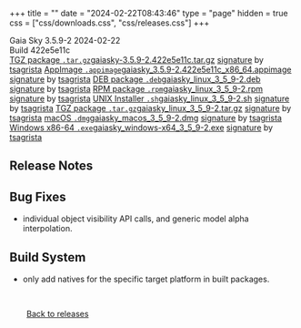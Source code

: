 +++
title = ""
date = "2024-02-22T08:43:46"
type = "page"
hidden = true
css = ["css/downloads.css", "css/releases.css"]
+++

<div class="download-container">
<div id="download-title">
<i class="fa-solid fa-tag"></i>
Gaia Sky <span class="downloads-version">3.5.9-2</span> 
<time class="downloads-releasedate" datetime="2024-02-22T08:43:46" title="Published: 2024-02-22T08:43:46"><i class="fa-solid fa-calendar"></i> 2024-02-22</time>
<div class="downloads-build">Build 422e5e11c</div></div>
<div class="download-section">
<a href="https://gaia.ari.uni-heidelberg.de/gaiasky/releases/3.5.9-2.422e5e11c/gaiasky-3.5.9-2.422e5e11c.tar.gz" class="download-button"><i class="fa-solid fa-file-zipper"></i> TGZ package <code>.tar.gz</code><span class="download-sub">gaiasky-3.5.9-2.422e5e11c.tar.gz</span></a>
<span class="signature">
<a href="https://gaia.ari.uni-heidelberg.de/gaiasky/releases/3.5.9-2.422e5e11c/gaiasky-3.5.9-2.422e5e11c.tar.gz.sig">signature</a>  by  <a href="https://keyserver.ubuntu.com/pks/lookup?search=0x448C2B189756743013D5F7C22FD2A59C1D734C1F&fingerprint=on&op=index">tsagrista</a>
</span>
<a href="https://gaia.ari.uni-heidelberg.de/gaiasky/releases/3.5.9-2.422e5e11c/gaiasky_3.5.9-2.422e5e11c_x86_64.appimage" class="download-button"><i class="fa-solid fa-box-archive"></i> AppImage <code>.appimage</code><span class="download-sub">gaiasky_3.5.9-2.422e5e11c_x86_64.appimage</span></a>
<span class="signature">
<a href="https://gaia.ari.uni-heidelberg.de/gaiasky/releases/3.5.9-2.422e5e11c/gaiasky_3.5.9-2.422e5e11c_x86_64.appimage.sig">signature</a>  by  <a href="https://keyserver.ubuntu.com/pks/lookup?search=0x448C2B189756743013D5F7C22FD2A59C1D734C1F&fingerprint=on&op=index">tsagrista</a>
</span>
<a href="https://gaia.ari.uni-heidelberg.de/gaiasky/releases/3.5.9-2.422e5e11c/gaiasky_linux_3_5_9-2.deb" class="download-button"><i class="fa-brands fa-debian"></i> DEB package <code>.deb</code><span class="download-sub">gaiasky_linux_3_5_9-2.deb</span></a>
<span class="signature">
<a href="https://gaia.ari.uni-heidelberg.de/gaiasky/releases/3.5.9-2.422e5e11c/gaiasky_linux_3_5_9-2.deb.sig">signature</a>  by  <a href="https://keyserver.ubuntu.com/pks/lookup?search=0x448C2B189756743013D5F7C22FD2A59C1D734C1F&fingerprint=on&op=index">tsagrista</a>
</span>
<a href="https://gaia.ari.uni-heidelberg.de/gaiasky/releases/3.5.9-2.422e5e11c/gaiasky_linux_3_5_9-2.rpm" class="download-button"><i class="fa-brands fa-fedora"></i> RPM package <code>.rpm</code><span class="download-sub">gaiasky_linux_3_5_9-2.rpm</span></a>
<span class="signature">
<a href="https://gaia.ari.uni-heidelberg.de/gaiasky/releases/3.5.9-2.422e5e11c/gaiasky_linux_3_5_9-2.rpm.sig">signature</a>  by  <a href="https://keyserver.ubuntu.com/pks/lookup?search=0x448C2B189756743013D5F7C22FD2A59C1D734C1F&fingerprint=on&op=index">tsagrista</a>
</span>
<a href="https://gaia.ari.uni-heidelberg.de/gaiasky/releases/3.5.9-2.422e5e11c/gaiasky_linux_3_5_9-2.sh" class="download-button"><i class="fa fa-terminal"></i> UNIX Installer <code>.sh</code><span class="download-sub">gaiasky_linux_3_5_9-2.sh</span></a>
<span class="signature">
<a href="https://gaia.ari.uni-heidelberg.de/gaiasky/releases/3.5.9-2.422e5e11c/gaiasky_linux_3_5_9-2.sh.sig">signature</a>  by  <a href="https://keyserver.ubuntu.com/pks/lookup?search=0x448C2B189756743013D5F7C22FD2A59C1D734C1F&fingerprint=on&op=index">tsagrista</a>
</span>
<a href="https://gaia.ari.uni-heidelberg.de/gaiasky/releases/3.5.9-2.422e5e11c/gaiasky_linux_3_5_9-2.tar.gz" class="download-button"><i class="fa-solid fa-file-zipper"></i> TGZ package <code>.tar.gz</code><span class="download-sub">gaiasky_linux_3_5_9-2.tar.gz</span></a>
<span class="signature">
<a href="https://gaia.ari.uni-heidelberg.de/gaiasky/releases/3.5.9-2.422e5e11c/gaiasky_linux_3_5_9-2.tar.gz.sig">signature</a>  by  <a href="https://keyserver.ubuntu.com/pks/lookup?search=0x448C2B189756743013D5F7C22FD2A59C1D734C1F&fingerprint=on&op=index">tsagrista</a>
</span>
<a href="https://gaia.ari.uni-heidelberg.de/gaiasky/releases/3.5.9-2.422e5e11c/gaiasky_macos_3_5_9-2.dmg" class="download-button"><i class="fa-brands fa-apple"></i> macOS <code>.dmg</code><span class="download-sub">gaiasky_macos_3_5_9-2.dmg</span></a>
<span class="signature">
<a href="https://gaia.ari.uni-heidelberg.de/gaiasky/releases/3.5.9-2.422e5e11c/gaiasky_macos_3_5_9-2.dmg.sig">signature</a>  by  <a href="https://keyserver.ubuntu.com/pks/lookup?search=0x448C2B189756743013D5F7C22FD2A59C1D734C1F&fingerprint=on&op=index">tsagrista</a>
</span>
<a href="https://gaia.ari.uni-heidelberg.de/gaiasky/releases/3.5.9-2.422e5e11c/gaiasky_windows-x64_3_5_9-2.exe" class="download-button"><i class="fa-brands fa-windows"></i> Windows x86-64 <code>.exe</code><span class="download-sub">gaiasky_windows-x64_3_5_9-2.exe</span></a>
<span class="signature">
<a href="https://gaia.ari.uni-heidelberg.de/gaiasky/releases/3.5.9-2.422e5e11c/gaiasky_windows-x64_3_5_9-2.exe.sig">signature</a>  by  <a href="https://keyserver.ubuntu.com/pks/lookup?search=0x448C2B189756743013D5F7C22FD2A59C1D734C1F&fingerprint=on&op=index">tsagrista</a>
</span>
</div>
</div>

<section class="release-notes">

# Release Notes


## Bug Fixes
- individual object visibility API calls, and generic model alpha interpolation.

## Build System
- only add natives for the specific target platform in built packages.
</section>


<p class="center-text" style="padding: 30px;">
<i class="fa-solid fa-circle-arrow-left"></i> <a href="/downloads/releases">Back to releases</a>
</p>
